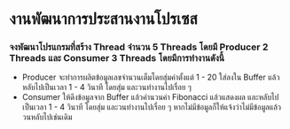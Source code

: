 # งานพัฒนาการประสานงานโปรเซส
### จงพัฒนาโปรแกรมที่สร้าง Thread จำนวน 5 Threads โดยมี Producer 2 Threads และ Consumer 3 Threads โดยมีการทำงานดังนี้
- Producer จะทำการผลิตข้อมูลเลขจำนวนเต็มโดยสุ่มค่าตั้งแต่ 1 - 20 ใส่ลงใน Buffer แล้วหลับไปเป็นเวลา 1 - 4 วินาที โดยสุ่ม และวนทำงานไปเรื่อย ๆ
- Consumer ให้ดึงข้อมูลจาก Buffer แล้วคำนวนค่า Fibonacci แล้วแสดงผล และหลับไปเป็นเวลา 1 - 4 วินาที โดยสุ่ม และวนทำงานไปเรื่อย ๆ หากไม่มีข้อมูลก็ให้แจ้งว่าไม่มีข้อมูลแล้ววนหลับไปเช่นเดิม